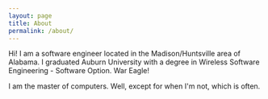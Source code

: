```yaml
---
layout: page
title: About
permalink: /about/
---
```


Hi! I am a software engineer located in the Madison/Huntsville area of Alabama. I graduated Auburn University with a degree in Wireless Software Engineering - Software Option. War Eagle!

I am the master of computers. Well, except for when I'm not, which is often.